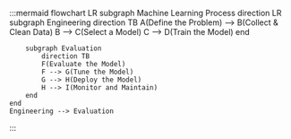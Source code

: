 <!--
 Copyright (c) 2024 David Such
 
 This software is released under the MIT License.
 https://opensource.org/licenses/MIT
-->

:::mermaid
flowchart LR
    subgraph Machine Learning Process
        direction LR
        subgraph Engineering
            direction TB
            A(Define the Problem) --> B(Collect & Clean Data)
            B --> C(Select a Model)
            C --> D(Train the Model)
        end

        subgraph Evaluation
            direction TB
            F(Evaluate the Model)
            F --> G(Tune the Model)
            G --> H(Deploy the Model)
            H --> I(Monitor and Maintain) 
        end
    end
    Engineering --> Evaluation
:::
